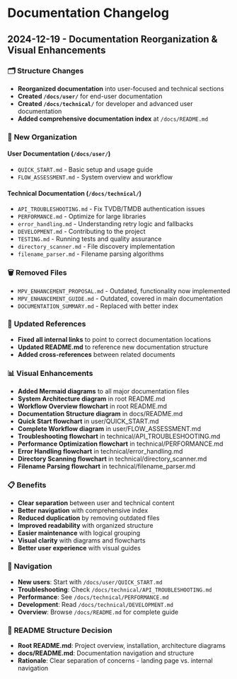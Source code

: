# Documentation Changelog

## 2024-12-19 - Documentation Reorganization & Visual Enhancements

### 🗂️ **Structure Changes**
- **Reorganized documentation** into user-focused and technical sections
- **Created `/docs/user/`** for end-user documentation
- **Created `/docs/technical/`** for developer and advanced user documentation
- **Added comprehensive documentation index** at `/docs/README.md`

### 📁 **New Organization**

#### **User Documentation** (`/docs/user/`)
- `QUICK_START.md` - Basic setup and usage guide
- `FLOW_ASSESSMENT.md` - System overview and workflow

#### **Technical Documentation** (`/docs/technical/`)
- `API_TROUBLESHOOTING.md` - Fix TVDB/TMDB authentication issues
- `PERFORMANCE.md` - Optimize for large libraries
- `error_handling.md` - Understanding retry logic and fallbacks
- `DEVELOPMENT.md` - Contributing to the project
- `TESTING.md` - Running tests and quality assurance
- `directory_scanner.md` - File discovery implementation
- `filename_parser.md` - Filename parsing algorithms

### 🗑️ **Removed Files**
- `MPV_ENHANCEMENT_PROPOSAL.md` - Outdated, functionality now implemented
- `MPV_ENHANCEMENT_GUIDE.md` - Outdated, covered in main documentation
- `DOCUMENTATION_SUMMARY.md` - Replaced with better index

### 🔗 **Updated References**
- **Fixed all internal links** to point to correct documentation locations
- **Updated README.md** to reference new documentation structure
- **Added cross-references** between related documents

### 📊 **Visual Enhancements**
- **Added Mermaid diagrams** to all major documentation files
- **System Architecture diagram** in root README.md
- **Workflow Overview flowchart** in root README.md
- **Documentation Structure diagram** in docs/README.md
- **Quick Start flowchart** in user/QUICK_START.md
- **Complete Workflow diagram** in user/FLOW_ASSESSMENT.md
- **Troubleshooting flowchart** in technical/API_TROUBLESHOOTING.md
- **Performance Optimization flowchart** in technical/PERFORMANCE.md
- **Error Handling flowchart** in technical/error_handling.md
- **Directory Scanning flowchart** in technical/directory_scanner.md
- **Filename Parsing flowchart** in technical/filename_parser.md

### 📋 **Benefits**
- **Clear separation** between user and technical content
- **Better navigation** with comprehensive index
- **Reduced duplication** by removing outdated files
- **Improved readability** with organized structure
- **Easier maintenance** with logical grouping
- **Visual clarity** with diagrams and flowcharts
- **Better user experience** with visual guides

### 🎯 **Navigation**
- **New users**: Start with `/docs/user/QUICK_START.md`
- **Troubleshooting**: Check `/docs/technical/API_TROUBLESHOOTING.md`
- **Performance**: See `/docs/technical/PERFORMANCE.md`
- **Development**: Read `/docs/technical/DEVELOPMENT.md`
- **Overview**: Browse `/docs/README.md` for complete guide

### 📝 **README Structure Decision**
- **Root README.md**: Project overview, installation, architecture diagrams
- **docs/README.md**: Documentation navigation and structure
- **Rationale**: Clear separation of concerns - landing page vs. internal navigation
